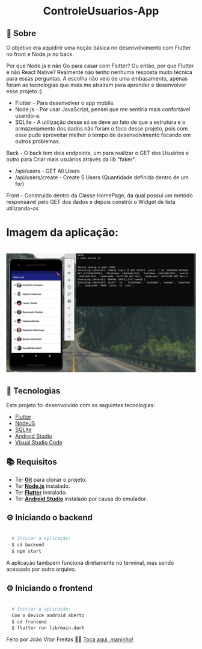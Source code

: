 <h1 align="center">ControleUsuarios-App</h1>

## :page_with_curl: Sobre
O objetivo era aquidirir uma noção básica no desenvolvimento com Flutter no front e Node.js no back.

Por que Node.js e não Go para casar com Flutter? Ou então, por que Flutter e não React Native?
Realmente não tenho nenhuma resposta muito técnica para essas perguntas. A escolha não veio de uma embasamento, apenas foram as tecnologias que mais me atraíram para aprender e  desenvolver esse projeto :)

- Flutter - Para desenvolver o app mobile.
- Node.js - Por usar JavaScript, pensei que me sentiria mais confortável usando-a.
- SQLite - A utilização desse só se deve ao fato de que a estrutura e o armazenamento dos dados não foram o foco desse projeto, pois com esse pude aproveitar melhor o tempo de desenvolvimento focando em outros problemas.

Back - O back tem dois endpoints, um para realizar o GET dos Usuários e outro para Criar mais usuários através da lib "faker".
- /api/users - GET All Users
- /api/users/create - Create 5 Users (Quantidade definida dentro de um for)

Front - Construído dentro da Classe HomePage, da qual possui um metódo responsável pelo GET dos dados e depois constrói o Widget de lista utilizando-os

# Imagem da aplicação:

<h1 align="left">
  <img alt="Home" src="https://github.com/Jwmffreitas/ControleUsuarios-app/blob/main/public/img/running.png" width="800px" />
</h1>

## :hammer: Tecnologias

Este projeto foi desenvolvido com as seguintes tecnologias:

- [Flutter](https://flutter.dev/?gclid=Cj0KCQjwrJOMBhCZARIsAGEd4VH4FkRDpTdGLPy1Uqxw_N-2HgPHoaw48V9N1o6Pa2gAcfp4MZU2vwMaAvAjEALw_wcB&gclsrc=aw.ds)
- [NodeJS](https://nodejs.org/en/)
- [SQLite](https://www.sqlite.org/index.html)
- [Android Studio](https://developer.android.com/studio?hl=pt&gclid=Cj0KCQjwrJOMBhCZARIsAGEd4VF5bH_WHFjld7RqrqIz9NPxC34Ce15QeSDbuxoOvlqGj1Mi9XdlfEYaAsLZEALw_wcB&gclsrc=aw.ds)
- [Visual Studio Code](https://code.visualstudio.com)

## :books: Requisitos
- Ter [**Git**](https://git-scm.com/) para clonar o projeto.
- Ter [**Node.js**](https://nodejs.org/en/) instalado.
- Ter [**Flutter**](https://flutter.dev) instalado.
- Ter [**Android Studio**](https://developer.android.com/studio?hl=pt&gclid=Cj0KCQjwrJOMBhCZARIsAGEd4VF5bH_WHFjld7RqrqIz9NPxC34Ce15QeSDbuxoOvlqGj1Mi9XdlfEYaAsLZEALw_wcB&gclsrc=aw.ds) instalado por causa do emulador.

## :gear: Iniciando o backend
```bash

  # Iniciar a aplicação:
  $ cd backend
  $ npm start
```

A aplicação tambpem funciona diretamente no terminal, mas sendo acessado por outro arquivo.

## :gear: Iniciando o frontend
```bash

  # Iniciar a aplicação:
  Com o device android aberto
  $ cd frontend
  $ flutter run lib/main.dart
```

Feito por João Vitor Freitas 👋🏻 [Toca aqui, maninho!](https://github.com/Jwmffreitas)
